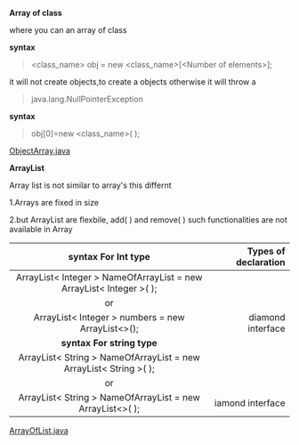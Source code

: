 **Array of class**

where you can an array of class

**syntax**
> <class_name> obj = new <class_name>[\<Number of elements>]; 

it will not create objects,to create a objects otherwise it will throw a  
>java.lang.NullPointerException

**syntax**

> obj[0]=new <class_name>( );

  [ObjectArray.java ](https://github.com/brigisroy/work/blob/master/10.12.2019/ObjectArray.java)


**ArrayList**

Array list is not similar to array's this differnt

1.Arrays are fixed in size 

2.but ArrayList are flexbile, add( ) and remove( ) such functionalities are not available in Array

|**syntax For Int type**| Types of declaration|
|:---:|---:|
|ArrayList< Integer > NameOfArrayList = new ArrayList< Integer >( );|
|or| 
| ArrayList< Integer > numbers = new ArrayList<>();|diamond interface|
|**syntax For string type**|
|ArrayList< String > NameOfArrayList = new ArrayList< String >( );|
|or|
  |ArrayList< String > NameOfArrayList = new ArrayList<>( );| iamond interface|
  
  [ArrayOfList.java](https://github.com/brigisroy/work/blob/master/10.12.2019/ArrayOfList.java)
